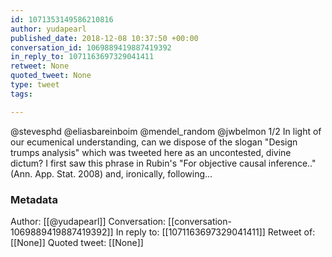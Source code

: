 ```yaml
---
id: 1071353149586210816
author: yudapearl
published_date: 2018-12-08 10:37:50 +00:00
conversation_id: 1069889419887419392
in_reply_to: 1071163697329041411
retweet: None
quoted_tweet: None
type: tweet
tags:

---
```


@stevesphd @eliasbareinboim @mendel_random @jwbelmon 1/2 In light of our ecumenical understanding, can we dispose of the slogan "Design trumps analysis" which was tweeted here as an uncontested, divine dictum? I first saw this phrase in Rubin's "For objective causal inference.." (Ann. App. Stat. 2008) and, ironically, following...

### Metadata

Author: [[@yudapearl]]
Conversation: [[conversation-1069889419887419392]]
In reply to: [[1071163697329041411]]
Retweet of: [[None]]
Quoted tweet: [[None]]
